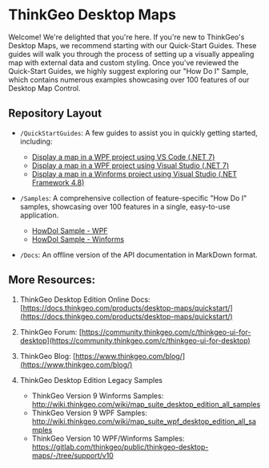 # ThinkGeo Desktop Maps

Welcome! We're delighted that you're here. If you're new to ThinkGeo's Desktop Maps, we recommend starting with our Quick-Start Guides. These guides will walk you through the process of setting up a visually appealing map with external data and custom styling. Once you've reviewed the Quick-Start Guides, we highly suggest exploring our "How Do I" Sample, which contains numerous examples showcasing over 100 features of our Desktop Map Control.

## Repository Layout

- `/QuickStartGuides`: A few guides to assist you in quickly getting started, including: 

    - [Display a map in a WPF project using VS Code (.NET 7)](./QuickStartGuides/QuickStartGuide_WPF_VSCode/README.md)
    - [Display a map in a WPF project using Visual Studio (.NET 7)](./QuickStartGuides/QuickStartGuide_WPF_VS/README.md)
    - [Display a map in a Winforms project using Visual Studio (.NET Framework 4.8)](./QuickStartGuides/QuickStartGuide_Winforms_VS/README.md)

- `/Samples`: A comprehensive collection of feature-specific "How Do I" samples, showcasing over 100 features in a single, easy-to-use application.
    - [HowDoI Sample - WPF](https://gitlab.com/thinkgeo/public/thinkgeo-desktop-maps/-/tree/master/samples/wpf/HowDoISample)
    - [HowDoI Sample - Winforms](https://gitlab.com/thinkgeo/public/thinkgeo-desktop-maps/-/tree/master/samples/wpf/HowDoISample)


- `/Docs`: An offline version of the API documentation in MarkDown format.


## More Resources:
1. ThinkGeo Desktop Edition Online Docs: [https://docs.thinkgeo.com/products/desktop-maps/quickstart/](https://docs.thinkgeo.com/products/desktop-maps/quickstart/)
    
2. ThinkGeo Forum: [https://community.thinkgeo.com/c/thinkgeo-ui-for-desktop](https://community.thinkgeo.com/c/thinkgeo-ui-for-desktop)
        
3. ThinkGeo Blog: [https://www.thinkgeo.com/blog/](https://www.thinkgeo.com/blog/) 

6. ThinkGeo Desktop Edition Legacy Samples
   - ThinkGeo Version 9 Winforms Samples: http://wiki.thinkgeo.com/wiki/map_suite_desktop_edition_all_samples
   - ThinkGeo Version 9 WPF Samples: http://wiki.thinkgeo.com/wiki/map_suite_wpf_desktop_edition_all_samples
   - ThinkGeo Version 10 WPF/Winforms Samples: https://gitlab.com/thinkgeo/public/thinkgeo-desktop-maps/-/tree/support/v10



